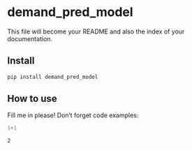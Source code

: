 demand_pred_model
================

<!-- WARNING: THIS FILE WAS AUTOGENERATED! DO NOT EDIT! -->

This file will become your README and also the index of your
documentation.

## Install

``` sh
pip install demand_pred_model
```

## How to use

Fill me in please! Don’t forget code examples:

``` python
1+1
```

    2
